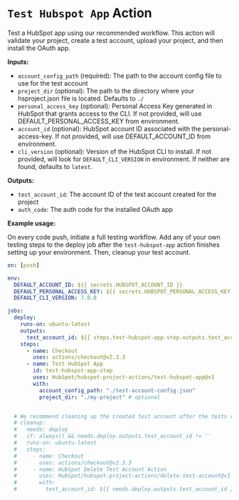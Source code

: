 # `Test Hubspot App` Action

Test a HubSpot app using our recommended workflow. This action will validate your project, create a test account, upload your project, and then install the OAuth app.

**Inputs:**

- `account_config_path` (required): The path to the account config file to use for the test account
- `project_dir` (optional): The path to the directory where your hsproject.json file is located. Defaults to `./`
- `personal_access_key` (optional): Personal Access Key generated in HubSpot that grants access to the CLI. If not provided, will use DEFAULT_PERSONAL_ACCESS_KEY from environment.
- `account_id` (optional): HubSpot account ID associated with the personal-access-key. If not provided, will use DEFAULT_ACCOUNT_ID from environment.
- `cli_version` (optional): Version of the HubSpot CLI to install. If not provided, will look for `DEFAULT_CLI_VERSION` in environment. If neither are found, defaults to `latest`.

**Outputs:**

- `test_account_id`: The account ID of the test account created for the project
- `auth_code`: The auth code for the installed OAuth app

**Example usage:**

On every code push, initiate a full testing workflow. Add any of your own testing steps to the deploy job after the `test-hubspot-app` action finishes setting up your environment. Then, cleanup your test account.

```yaml
on: [push]

env:
  DEFAULT_ACCOUNT_ID: ${{ secrets.HUBSPOT_ACCOUNT_ID }}
  DEFAULT_PERSONAL_ACCESS_KEY: ${{ secrets.HUBSPOT_PERSONAL_ACCESS_KEY }}
  DEFAULT_CLI_VERSION: 7.0.0

jobs:
  deploy:
    runs-on: ubuntu-latest
    outputs:
      test_account_id: ${{ steps.test-hubspot-app-step.outputs.test_account_id }}
    steps:
      - name: Checkout
        uses: actions/checkout@v2.3.3
      - name: Test HubSpot App
        id: test-hubspot-app-step
        uses: HubSpot/hubspot-project-actions/test-hubspot-app@v1
        with:
          account_config_path: "./test-account-config.json"
          project_dir: "./my-project" # optional


  # We recommend cleaning up the created test account after the tests run
  # cleanup:
  #   needs: deploy
  #   if: always() && needs.deploy.outputs.test_account_id != ''
  #   runs-on: ubuntu-latest
  #   steps:
  #     - name: Checkout
  #       uses: actions/checkout@v2.3.3
  #     - name: HubSpot Delete Test Account Action
  #       uses: HubSpot/hubspot-project-actions/delete-test-account@v1
  #       with:
  #         test_account_id: ${{ needs.deploy.outputs.test_account_id }}
```
